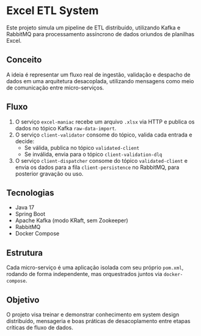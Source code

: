# Excel ETL System

Este projeto simula um pipeline de ETL distribuído, utilizando Kafka e RabbitMQ para processamento assíncrono de dados oriundos de planilhas Excel.

## Conceito

A ideia é representar um fluxo real de ingestão, validação e despacho de dados em uma arquitetura desacoplada, utilizando mensagens como meio de comunicação entre micro-serviços.

## Fluxo

1. O serviço `excel-maniac` recebe um arquivo `.xlsx` via HTTP e publica os dados no tópico Kafka `raw-data-import`.
2. O serviço `client-validator` consome do tópico, valida cada entrada e decide:
   - Se válida, publica no tópico `validated-client`
   - Se inválida, envia para o tópico `client-validation-dlq`
3. O serviço `client-dispatcher` consome do tópico `validated-client` e envia os dados para a fila `client-persistence` no RabbitMQ, para posterior gravação ou uso.

## Tecnologias

- Java 17
- Spring Boot
- Apache Kafka (modo KRaft, sem Zookeeper)
- RabbitMQ
- Docker Compose

## Estrutura

Cada micro-serviço é uma aplicação isolada com seu próprio `pom.xml`, rodando de forma independente, mas orquestrados juntos via `docker-compose`.

## Objetivo

O projeto visa treinar e demonstrar conhecimento em system design distribuído, mensageria e boas práticas de desacoplamento entre etapas críticas de fluxo de dados.



